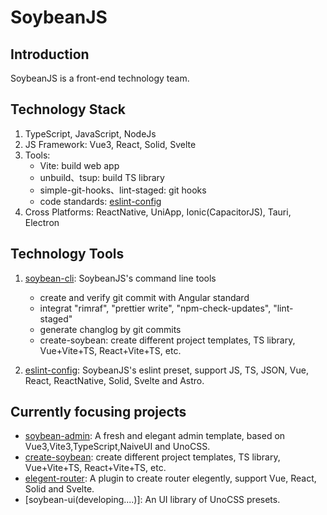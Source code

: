 # SoybeanJS

## Introduction

SoybeanJS is a front-end technology team.

## Technology Stack

1. TypeScript, JavaScript, NodeJs
2. JS Framework: Vue3, React, Solid, Svelte
3. Tools:
      - Vite: build web app
      - unbuild、tsup: build TS library
      - simple-git-hooks、lint-staged: git hooks
      - code standards: [eslint-config](https://github.com/soybeanjs/eslint-config)
4. Cross Platforms: ReactNative, UniApp, Ionic(CapacitorJS), Tauri, Electron

## Technology Tools

1. [soybean-cli](https://github.com/soybeanjs/cli): SoybeanJS's command line tools
   - create and verify git commit with Angular standard
   - integrat "rimraf", "prettier write", "npm-check-updates", "lint-staged"
   - generate changlog by git commits
   - create-soybean: create different project templates, TS library, Vue+Vite+TS, React+Vite+TS, etc.
  
2. [eslint-config](https://github.com/soybeanjs/eslint-config): SoybeanJS's eslint preset, support JS, TS, JSON, Vue, React, ReactNative, Solid, Svelte and Astro.

## Currently focusing projects

   - [soybean-admin](https://github.com/honghuangdc/soybean-admin): A fresh and elegant admin template, based on Vue3,Vite3,TypeScript,NaiveUI and UnoCSS.
   - [create-soybean](https://github.com/soybeanjs/cli/tree/main/packages/create-soybean): create different project templates, TS library, Vue+Vite+TS, React+Vite+TS, etc.
   - [elegent-router](https://github.com/soybeanjs/elegent-router): A plugin to create router elegently, support Vue, React, Solid and Svelte.
   - [soybean-ui(developing....)]: An UI library of UnoCSS presets.

